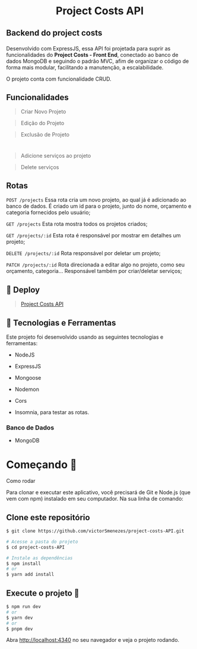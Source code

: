 <h1 align="center">Project Costs API</h1>

## <p>Backend do project costs</p>
<p>Desenvolvido com ExpressJS, essa API foi projetada para suprir as funcionalidades do <b>Project Costs - Front End</b>, conectado ao banco de dados MongoDB e seguindo o padrão MVC, afim de organizar o 
  código de forma mais modular, facilitando a manutenção, a escalabilidade.</p>
  
<p>O projeto conta com funcionalidade CRUD.</p>

## Funcionalidades
 
> Criar Novo Projeto

> Edição do Projeto

> Exclusão de Projeto

#

> Adicione serviços ao projeto

> Delete serviços 

## Rotas

`POST /projects` Essa rota cria um novo projeto, ao qual já é adicionado ao banco de dados. É criado um id para o projeto, junto do nome, orçamento e categoria fornecidos pelo usuário;

`GET /projects` Esta rota mostra todos os projetos criados;

`GET /projects/:id` Esta rota é responsável por mostrar em detalhes um projeto;

`DELETE /projects/:id` Rota responsável por deletar um projeto;

`PATCH /projects/:id` Rota direcionada a editar algo no projeto, como seu orçamento, categoria... Responsável também por criar/deletar serviços;

## 🔖 Deploy

> [Project Costs API](https://project-costs-api.vercel.app/)


## 🚀 Tecnologias e Ferramentas

Este projeto foi desenvolvido usando as seguintes tecnologias e ferramentas:

- NodeJS
- ExpressJS
- Mongoose
- Nodemon
- Cors

- Insomnia, para testar as rotas.


### Banco de Dados

- MongoDB


# Começando 🤖
Como rodar

Para clonar e executar este aplicativo, você precisará de Git e Node.js (que vem com npm) instalado em seu computador. Na sua linha de comando:

## Clone este repositório
```bash
$ git clone https://github.com/victorSmenezes/project-costs-API.git

# Acesse a pasta do projeto
$ cd project-costs-API

# Instale as dependências
$ npm install 
# or
$ yarn add install
```

## Execute o projeto 📎 
```bash
$ npm run dev
# or
$ yarn dev
# or
$ pnpm dev
```

Abra [http://localhost:4340](http://localhost:4340) no seu navegador e veja o projeto rodando.

